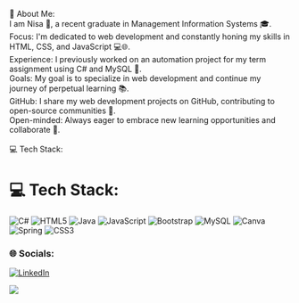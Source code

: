 💫 About Me:<br>I am Nisa 👋, a recent graduate in Management Information Systems 🎓.<br>Focus: I'm dedicated to web development and constantly honing my skills in HTML, CSS, and JavaScript 💻🌐.<br>Experience: I previously worked on an automation project for my term assignment using C# and MySQL 🔧.<br>Goals: My goal is to specialize in web development and continue my journey of perpetual learning 📚.<br>GitHub: I share my web development projects on GitHub, contributing to open-source communities 🤝.<br>Open-minded: Always eager to embrace new learning opportunities and collaborate 🌟.<br><br>💻 Tech Stack:

# 💻 Tech Stack:
![C#](https://img.shields.io/badge/c%23-%23239120.svg?style=for-the-badge&logo=csharp&logoColor=white) ![HTML5](https://img.shields.io/badge/html5-%23E34F26.svg?style=for-the-badge&logo=html5&logoColor=white) ![Java](https://img.shields.io/badge/java-%23ED8B00.svg?style=for-the-badge&logo=openjdk&logoColor=white) ![JavaScript](https://img.shields.io/badge/javascript-%23323330.svg?style=for-the-badge&logo=javascript&logoColor=%23F7DF1E) ![Bootstrap](https://img.shields.io/badge/bootstrap-%238511FA.svg?style=for-the-badge&logo=bootstrap&logoColor=white) ![MySQL](https://img.shields.io/badge/mysql-%2300000f.svg?style=for-the-badge&logo=mysql&logoColor=white) ![Canva](https://img.shields.io/badge/Canva-%2300C4CC.svg?style=for-the-badge&logo=Canva&logoColor=white) ![Spring](https://img.shields.io/badge/spring-%236DB33F.svg?style=for-the-badge&logo=spring&logoColor=white) ![CSS3](https://img.shields.io/badge/css3-%231572B6.svg?style=for-the-badge&logo=css3&logoColor=white)


### 🌐 Socials:
[![LinkedIn](https://img.shields.io/badge/LinkedIn-%230077B5.svg?logo=linkedin&logoColor=white)](https://linkedin.com/in/https://www.linkedin.com/in/nisanurbayrak/) 


[![](https://visitcount.itsvg.in/api?id=nisanurbayrak&icon=0&color=11)](https://visitcount.itsvg.in)
